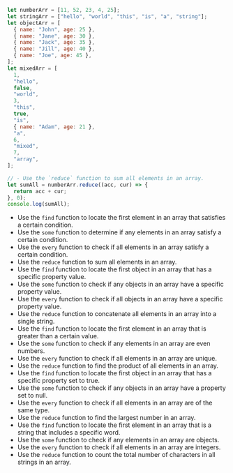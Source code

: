 ```js
let numberArr = [11, 52, 23, 4, 25];
let stringArr = ["hello", "world", "this", "is", "a", "string"];
let objectArr = [
  { name: "John", age: 25 },
  { name: "Jane", age: 30 },
  { name: "Jack", age: 35 },
  { name: "Jill", age: 40 },
  { name: "Joe", age: 45 },
];
let mixedArr = [
  1,
  "hello",
  false,
  "world",
  3,
  "this",
  true,
  "is",
  { name: "Adam", age: 21 },
  "a",
  6,
  "mixed",
  7,
  "array",
];

// - Use the `reduce` function to sum all elements in an array.
let sumAll = numberArr.reduce((acc, cur) => {
  return acc + cur;
}, 0);
console.log(sumAll);
```

- Use the `find` function to locate the first element in an array that satisfies a certain condition.
- Use the `some` function to determine if any elements in an array satisfy a certain condition.
- Use the `every` function to check if all elements in an array satisfy a certain condition.
- Use the `reduce` function to sum all elements in an array.
- Use the `find` function to locate the first object in an array that has a specific property value.
- Use the `some` function to check if any objects in an array have a specific property value.
- Use the `every` function to check if all objects in an array have a specific property value.
- Use the `reduce` function to concatenate all elements in an array into a single string.
- Use the `find` function to locate the first element in an array that is greater than a certain value.
- Use the `some` function to check if any elements in an array are even numbers.
- Use the `every` function to check if all elements in an array are unique.
- Use the `reduce` function to find the product of all elements in an array.
- Use the `find` function to locate the first object in an array that has a specific property set to true.
- Use the `some` function to check if any objects in an array have a property set to null.
- Use the `every` function to check if all elements in an array are of the same type.
- Use the `reduce` function to find the largest number in an array.
- Use the `find` function to locate the first element in an array that is a string that includes a specific word.
- Use the `some` function to check if any elements in an array are objects.
- Use the `every` function to check if all elements in an array are integers.
- Use the `reduce` function to count the total number of characters in all strings in an array.
